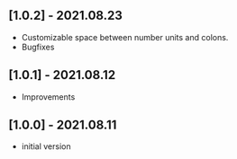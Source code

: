 ## [1.0.2] - 2021.08.23

* Customizable space between number units and colons.
* Bugfixes

## [1.0.1] - 2021.08.12

* Improvements

## [1.0.0] - 2021.08.11

* initial version 
